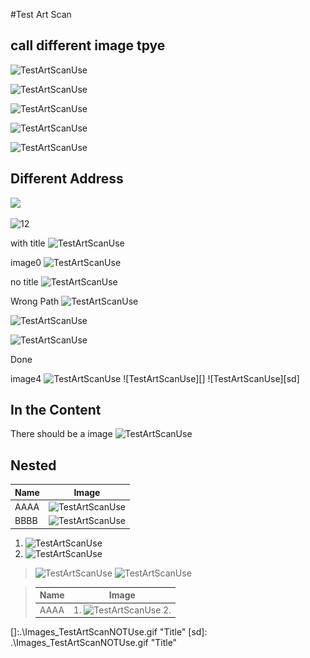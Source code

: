 #Test Art Scan

## call different image tpye

![TestArtScanUse](.\Images\_TestArtScanUse.bmp)

![TestArtScanUse](.\Images\_TestArtScanUse.gif)

![TestArtScanUse](Images\_TestArtScanUse.jpeg)

![TestArtScanUse](.\Images\_TestArtScanUse.jpg)

![TestArtScanUse](.\Images\_TestArtScanUse.png)

## Different Address
![](.\Images\_TestArtScanUse_NoName.jpeg)

![12](.\Images\_TestArtScanUse_NOName.bmp)

with title
![TestArtScanUse](.\Images\_TestArtScanUse_WithTitle.jpg "title")

image0
![TestArtScanUse][Image0]

no title
![TestArtScanUse][Image0EX0]

Wrong Path
![TestArtScanUse][Image0EX1]

![TestArtScanUse][Image0EX2]

![TestArtScanUse][Image0EX3]


Done


image4
![TestArtScanUse][Image4]
![TestArtScanUse][]
![TestArtScanUse][sd]


## In the Content
There should be a image ![TestArtScanUse](.\Images\_TestArtScanUse_IntheContent.png)

## Nested

Name|Image
----|-----
AAAA|![TestArtScanUse](.\Images\_TestArtScanUse_NestedINTable.jpg)
BBBB|![TestArtScanUse][Image1]

1. ![TestArtScanUse](.\Images\_TestArtScanUse_NestedInList.jpg)
2. ![TestArtScanUse][Image2]

> ![TestArtScanUse](.\Images\_TestArtScanUse_NestedInblock.png)
> ![TestArtScanUse][Image3]

> Name|Image
> ----|----
> AAAA|1. ![TestArtScanUse](.\Images\_TestArtScanUse_MutiNested.jpg) 2.

[Image0]: .\Images\_TestArtScanUse_RAddress.png "Title"
[Image0EX2]: .\Images\_TestArtScanUse_RAddress1.PNG "Title"
[Image0EX3]: .\Images\_TestArtScanUse_RAddress.abcpng "Title"


[Image0EX0]: .\Images\_TestArtScanUse_RA_NoTitle.gif
[Image0EX1]: \_TestArtScanUse_RA_NoTitle.gif "Title"
[Image1]: .\Images\_TestArtScanUse_NestedINTable_RA.jpg "Title"
[Image2]: .\Images\_TestArtScanUse_NestedInList_RA.jpg "Title"
[Image3]: .\Images\_TestArtScanUse_NestedInblock_RA.png "Title"
[Image4]:.\Images\_TestArtScanNOTUse.bmp "Title"
[]:.\Images\_TestArtScanNOTUse.gif "Title"
[sd]:    .\Images\_TestArtScanNOTUse.gif "Title"